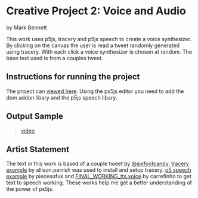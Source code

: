 # Creative Project 2: Voice and Audio
by Mark Bennett

This work uses p5js, tracery and p5js speech to create a voice synthesizer. By clicking on the canvas the user is read a tweet randomly generated using tracery. With each click a voice synthesizer is chosen at random. The base text used is from a couples tweet.

## Instructions for running the project
The project can [ viewed here](https://editor.p5js.org/TheMarkBennett/present/1Ygb1Ygm-). Using the ps5js editor you need to add the dom addon libary and the p5js speech libary.

## Output Sample

> [video](https://storyxpress.co/video/kn4ye28qqo6munbdk)

## Artist Statement
The text in this work is based of a couple tweet by [@sixfootcandy](https://twitter.com/sixfootcandy/status/1346531834696384514?ref_src=twsrc%5Etfw%7Ctwcamp%5Etweetembed%7Ctwterm%5E1346531834696384514%7Ctwgr%5E%7Ctwcon%5Es1_&ref_url=https%3A%2F%2Fwww.huffpost.com%2Fentry%2Fpetty-things-couples-do-mad-tweets_l_60622e7cc5b65d1c28182a24).
[tracery example](https://editor.p5js.org/allison.parrish/sketches/ByfvClyTg) by allison.parrish was used to install and setup tracery. [p5 speech example](https://editor.p5js.org/piecesofuk/sketches/SyBpNOJTb) by piecesofuk and [FINAL_WORKING_tts.voice](https://editor.p5js.org/carrefinho/sketches/Bk_SrRlJE) by carrefinho to get text to speech working. These works help me get a better understanding of the power of ps5js.
